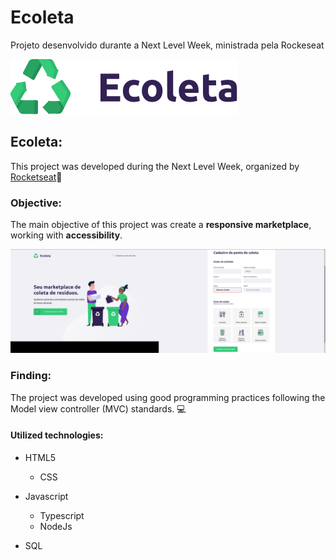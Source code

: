 # Ecoleta
Projeto desenvolvido durante a Next Level Week, ministrada pela Rockeseat

![Recycle Logo](public/assets/logo.svg)

## Ecoleta:
This project was developed during the Next Level Week, organized by [Rocketseat](https://rocketseat.com.br/):rocket:

### Objective:
The main objective of this project was create a **responsive marketplace**, working with **accessibility**.
 
![Ecoleta image](public/assets/ecoleta.png)


### Finding:
The project was developed using good programming practices following the Model view controller (MVC) standards. :computer:

#### Utilized technologies:

- HTML5
  - CSS
  
- Javascript
  - Typescript
  - NodeJs
  
- SQL

